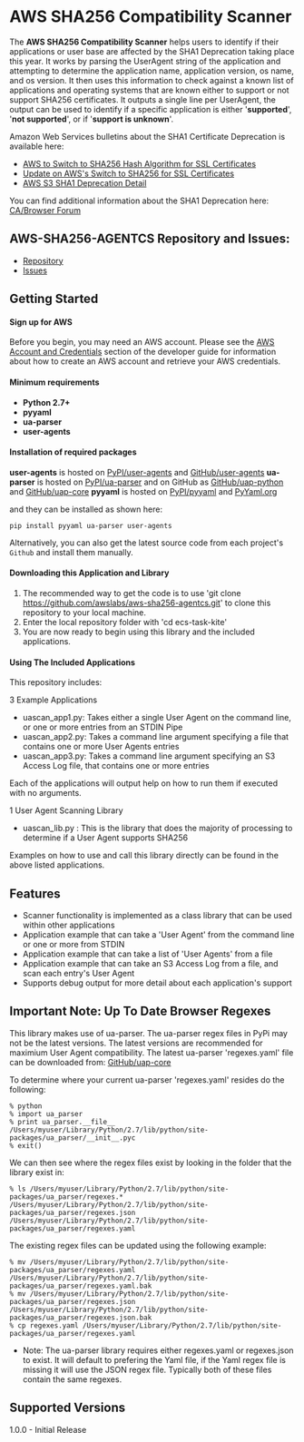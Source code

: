 # AWS SHA256 Compatibility Scanner

The **AWS SHA256 Compatibility Scanner** helps users to identify if their applications or user base are affected by the SHA1 Deprecation taking place this year. It works by parsing the UserAgent string of the application and attempting to determine the application name, application version, os name, and os version. It then uses this information to check against a known list of applications and operating systems that are known either to support or not support SHA256 certificates. It outputs a single line per UserAgent, the output can be used to identify if a specific application is either '**supported**', '**not supported**', or if '**support is unknown**'.

Amazon Web Services bulletins about the SHA1 Certificate Deprecation is available here:
* [AWS to Switch to SHA256 Hash Algorithm for SSL Certificates][aws-switch-to-sha256]
* [Update on AWS's Switch to SHA256 for SSL Certificates][aws-switch-to-sha256-update]
* [AWS S3 SHA1 Deprecation Detail][AWSSSHA1Deprecation]

You can find additional information about the SHA1 Deprecation here: [CA/Browser Forum][ca-browser-forum-post]

## AWS-SHA256-AGENTCS Repository and Issues:
* [Repository][AWSSHA256CS-Repository]
* [Issues][AWSSHA256CS-Issues]

## Getting Started
#### Sign up for AWS ####
Before you begin, you may need an AWS account. Please see the [AWS Account and Credentials][aws-signup-instructions] section of the developer guide for information about how to create an AWS account and retrieve your AWS credentials.

#### Minimum requirements ####
* **Python 2.7+**
* **pyyaml**
* **ua-parser**
* **user-agents**

#### Installation of required packages ####
**user-agents** is hosted on [PyPI/user-agents][pypi-user-agents] and [GitHub/user-agents][github-user-agents]
**ua-parser** is hosted on [PyPI/ua-parser][pypi-ua-parser] and on GitHub as [GitHub/uap-python][github-uap-python] and [GitHub/uap-core][github-uap-core]
**pyyaml** is hosted on [PyPI/pyyaml][pypi-pyyaml] and [PyYaml.org][pypi-hosted]

and they can be installed as shown here:

    pip install pyyaml ua-parser user-agents

Alternatively, you can also get the latest source code from each project's `Github` and install them manually.

#### Downloading this Application and Library ####
1. The recommended way to get the code is to use 'git clone https://github.com/awslabs/aws-sha256-agentcs.git' to clone this repository to your local machine.
2. Enter the local repository folder with 'cd ecs-task-kite'
3. You are now ready to begin using this library and the included applications.

#### Using The Included Applications ####

This repository includes:

3 Example Applications
* uascan_app1.py: Takes either a single User Agent on the command line, or one or more entries from an STDIN Pipe
* uascan_app2.py: Takes a command line argument specifying a file that contains one or more User Agents entries
* uascan_app3.py: Takes a command line argument specifying an S3 Access Log file, that contains one or more entries

Each of the applications will output help on how to run them if executed with no arguments.

1 User Agent Scanning Library
* uascan_lib.py : This is the library that does the majority of processing to determine if a User Agent supports SHA256

Examples on how to use and call this library directly can be found in the above listed applications.

## Features

* Scanner functionality is implemented as a class library that can be used within other applications
* Application example that can take a 'User Agent' from the command line or one or more from STDIN
* Application example that can take a list of 'User Agents' from a file
* Application example that can take an S3 Access Log from a file, and scan each entry's User Agent
* Supports debug output for more detail about each application's support

## Important Note: Up To Date Browser Regexes
This library makes use of ua-parser. The ua-parser regex files in PyPi may not be the latest versions.
The latest versions are recommended for maximium User Agent compatibility.
The latest ua-parser 'regexes.yaml' file can be downloaded from: [GitHub/uap-core][github-uap-core]

To determine where your current ua-parser 'regexes.yaml' resides do the following:

    % python
    % import ua_parser
    % print ua_parser.__file__
    /Users/myuser/Library/Python/2.7/lib/python/site-packages/ua_parser/__init__.pyc
    % exit()

We can then see where the regex files exist by looking in the folder that the library exist in:

    % ls /Users/myuser/Library/Python/2.7/lib/python/site-packages/ua_parser/regexes.*
    /Users/myuser/Library/Python/2.7/lib/python/site-packages/ua_parser/regexes.json
    /Users/myuser/Library/Python/2.7/lib/python/site-packages/ua_parser/regexes.yaml

The existing regex files can be updated using the following example:

    % mv /Users/myuser/Library/Python/2.7/lib/python/site-packages/ua_parser/regexes.yaml /Users/myuser/Library/Python/2.7/lib/python/site-packages/ua_parser/regexes.yaml.bak
    % mv /Users/myuser/Library/Python/2.7/lib/python/site-packages/ua_parser/regexes.json /Users/myuser/Library/Python/2.7/lib/python/site-packages/ua_parser/regexes.json.bak
    % cp regexes.yaml /Users/myuser/Library/Python/2.7/lib/python/site-packages/ua_parser/regexes.yaml

* Note: The ua-parser library requires either regexes.yaml or regexes.json to exist. It will default to prefering the Yaml file, if the Yaml regex file is missing it will use the JSON regex file. Typically both of these files contain the same regexes.

## Supported Versions

1.0.0  - Initial Release

[AWSSSHA1Deprecation]: http://github.com/awslabs/aws-sha256-agentcs/blob/master/SHA1%20Deprecation%20Background.txt
[AWSSHA256CS-Repository]: http://github.com/awslabs/aws-sha256-agentcs/
[AWSSHA256CS-Issues]: http://github.com/awslabs/aws-sha256-agentcs/issues
[aws]: http://aws.amazon.com/
[aws-signup-instructions]: http://docs.aws.amazon.com/AWSSdkDocsJava/latest/DeveloperGuide/getting-started-signup.html
[pypi-user-agents]: http://pypi.python.org/pypi/user-agents/
[github-user-agents]: http://github.com/selwin/python-user-agents
[pypi-ua-parser]: http://pypi.python.org/pypi/ua-parser
[github-uap-python]: http://github.com/ua-parser/uap-python
[github-uap-core]: http://github.com/ua-parser/uap-core
[pypi-pyyaml]: http://pypi.python.org/pypi/PyYAML
[pypi-hosted]: http://pyyaml.org/browser/pyyaml
[aws-switch-to-sha256]: https://aws.amazon.com/security/security-bulletins/aws-to-switch-to-sha256-hash-algorithm-for-ssl-certificates/
[aws-switch-to-sha256-update]: https://aws.amazon.com/security/security-bulletins/update-on-aws-switch-to-sha256-for-ssl-certificates/
[ca-browser-forum-post]: https://cabforum.org/2014/10/16/ballot-118-sha-1-sunset/
